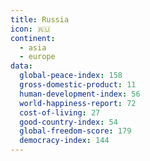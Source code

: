 ```yaml
---
title: Russia
icon: 🇷🇺
continent:
  - asia
  - europe
data:
  global-peace-index: 158
  gross-domestic-product: 11
  human-development-index: 56
  world-happiness-report: 72
  cost-of-living: 27
  good-country-index: 54
  global-freedom-score: 179
  democracy-index: 144
---
```

